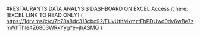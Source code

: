 #RESTAURANTS DATA ANALYSIS DASHBOARD ON EXCEL 
Access it here: [EXCEL LINK TO READ ONLY] ( https://1drv.ms/x/c/7b78a8dc318cbc92/EUvUthMxmztFhPDUwd0dv6wBe7zmWhThIe4Z6803WRkYyg?e=jhASMQ )
